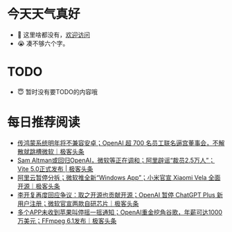# 今天天气真好
- 👋 这里啥都没有，[欢迎访问](https://zhangfeng-ola.github.io/)
- 😭 凑不够六个字。
<!---
- 👀 I’m interested in ...
- 🌱 I’m currently learning ...
- 💞️ I’m looking to collaborate on ...
- 📫 How to reach me ...
- 😇 I'm doing something ...

--->

# TODO 
- 😇 暂时没有要TODO的内容哦

<!---
zhangfeng-ola/zhangfeng-ola is a ✨ special ✨ repository because its `README.md` (this file) appears on your GitHub profile.
You can click the Preview link to take a look at your changes.
--->

# 每日推荐阅读
<!-- BLOG-POST-LIST:START -->
- [传鸿蒙系统明年将不兼容安卓；OpenAI 超 700 名员工联名逼宫董事会，不解散就跳槽微软｜极客头条](https://blog.csdn.net/weixin_39786569/article/details/134524789)
- [Sam Altman或回归OpenAI，微软等正在调和；阿里辟谣“裁员2.5万人”；Vite 5.0正式发布 | 极客头条](https://blog.csdn.net/weixin_39786569/article/details/134500858)
- [阿里云暂停分拆；微软推全新“Windows App”；小米官宣 Xiaomi Vela 全面开源｜极客头条](https://blog.csdn.net/weixin_39786569/article/details/134459089)
- [李开复再度回应争议：取之开源也贡献开源；OpenAI 暂停 ChatGPT Plus 新用户注册；微软官宣两款自研芯片｜极客头条](https://blog.csdn.net/weixin_39786569/article/details/134434302)
- [多个APP未收到苹果叫停摇一摇通知；OpenAI重金挖角谷歌，年薪可达1000万美元；FFmpeg 6.1发布｜极客头条](https://blog.csdn.net/weixin_39786569/article/details/134413571)
<!-- BLOG-POST-LIST:END -->


